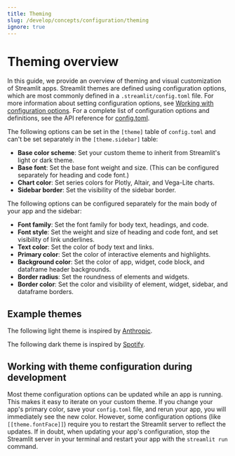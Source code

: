 ```yaml
---
title: Theming
slug: /develop/concepts/configuration/theming
ignore: true
---
```


# Theming overview

In this guide, we provide an overview of theming and visual customization of Streamlit apps. Streamlit themes are defined using configuration options, which are most commonly defined in a `.streamlit/config.toml` file. For more information about setting configuration options, see [Working with configuration options](/develop/concepts/configuration/options). For a complete list of configuration options and definitions, see the API reference for [config.toml](/develop/api-reference/configuration/config.toml#theme).

The following options can be set in the `[theme]` table of `config.toml` and can't be set separately in the `[theme.sidebar]` table:

- **Base color scheme**: Set your custom theme to inherit from Streamlit's light or dark theme.
- **Base font**: Set the base font weight and size. (This can be configured separately for heading and code font.)
- **Chart color**: Set series colors for Plotly, Altair, and Vega-Lite charts.
- **Sidebar border**: Set the visibility of the sidebar border.

The following options can be configured separately for the main body of your app and the sidebar:

- **Font family**: Set the font family for body text, headings, and code.
- **Font style**: Set the weight and size of heading and code font, and set visibility of link underlines.
- **Text color**: Set the color of body text and links.
- **Primary color**: Set the color of interactive elements and highlights.
- **Background color**: Set the color of app, widget, code block, and dataframe header backgrounds.
- **Border radius**: Set the roundness of elements and widgets.
- **Border color**: Set the color and visibility of element, widget, sidebar, and dataframe borders.

## Example themes

The following light theme is inspired by [Anthropic](https://docs.anthropic.com/en/home).
<Cloud name="doc-theming-overview-anthropic-light-inspired" height="500px" />

The following dark theme is inspired by [Spotify](https://open.spotify.com/).
<Cloud name="doc-theming-overview-spotify-inspired" height="500px" />

## Working with theme configuration during development

Most theme configuration options can be updated while an app is running. This makes it easy to iterate on your custom theme. If you change your app's primary color, save your `config.toml` file, and rerun your app, you will immediately see the new color. However, some configuration options (like `[[theme.fontFace]]`) require you to restart the Streamlit server to reflect the updates. If in doubt, when updating your app's configuration, stop the Streamlit server in your terminal and restart your app with the `streamlit run` command.
